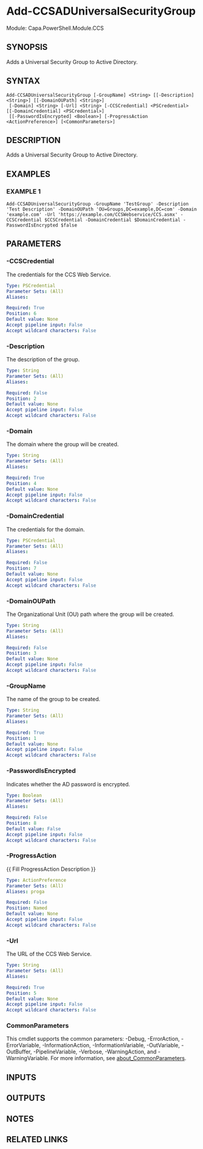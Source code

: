 # Add-CCSADUniversalSecurityGroup

Module: Capa.PowerShell.Module.CCS

## SYNOPSIS
Adds a Universal Security Group to Active Directory.

## SYNTAX

```
Add-CCSADUniversalSecurityGroup [-GroupName] <String> [[-Description] <String>] [[-DomainOUPath] <String>]
 [-Domain] <String> [-Url] <String> [-CCSCredential] <PSCredential> [[-DomainCredential] <PSCredential>]
 [[-PasswordIsEncrypted] <Boolean>] [-ProgressAction <ActionPreference>] [<CommonParameters>]
```

## DESCRIPTION
Adds a Universal Security Group to Active Directory.

## EXAMPLES

### EXAMPLE 1
```
Add-CCSADUniversalSecurityGroup -GroupName 'TestGroup' -Description 'Test Description' -DomainOUPath 'OU=Groups,DC=example,DC=com' -Domain 'example.com' -Url 'https://example.com/CCSWebservice/CCS.asmx' -CCSCredential $CCSCredential -DomainCredential $DomainCredential -PasswordIsEncrypted $false
```

## PARAMETERS

### -CCSCredential
The credentials for the CCS Web Service.

```yaml
Type: PSCredential
Parameter Sets: (All)
Aliases:

Required: True
Position: 6
Default value: None
Accept pipeline input: False
Accept wildcard characters: False
```

### -Description
The description of the group.

```yaml
Type: String
Parameter Sets: (All)
Aliases:

Required: False
Position: 2
Default value: None
Accept pipeline input: False
Accept wildcard characters: False
```

### -Domain
The domain where the group will be created.

```yaml
Type: String
Parameter Sets: (All)
Aliases:

Required: True
Position: 4
Default value: None
Accept pipeline input: False
Accept wildcard characters: False
```

### -DomainCredential
The credentials for the domain.

```yaml
Type: PSCredential
Parameter Sets: (All)
Aliases:

Required: False
Position: 7
Default value: None
Accept pipeline input: False
Accept wildcard characters: False
```

### -DomainOUPath
The Organizational Unit (OU) path where the group will be created.

```yaml
Type: String
Parameter Sets: (All)
Aliases:

Required: False
Position: 3
Default value: None
Accept pipeline input: False
Accept wildcard characters: False
```

### -GroupName
The name of the group to be created.

```yaml
Type: String
Parameter Sets: (All)
Aliases:

Required: True
Position: 1
Default value: None
Accept pipeline input: False
Accept wildcard characters: False
```

### -PasswordIsEncrypted
Indicates whether the AD password is encrypted.

```yaml
Type: Boolean
Parameter Sets: (All)
Aliases:

Required: False
Position: 8
Default value: False
Accept pipeline input: False
Accept wildcard characters: False
```

### -ProgressAction
{{ Fill ProgressAction Description }}

```yaml
Type: ActionPreference
Parameter Sets: (All)
Aliases: proga

Required: False
Position: Named
Default value: None
Accept pipeline input: False
Accept wildcard characters: False
```

### -Url
The URL of the CCS Web Service.

```yaml
Type: String
Parameter Sets: (All)
Aliases:

Required: True
Position: 5
Default value: None
Accept pipeline input: False
Accept wildcard characters: False
```

### CommonParameters
This cmdlet supports the common parameters: -Debug, -ErrorAction, -ErrorVariable, -InformationAction, -InformationVariable, -OutVariable, -OutBuffer, -PipelineVariable, -Verbose, -WarningAction, and -WarningVariable. For more information, see [about_CommonParameters](http://go.microsoft.com/fwlink/?LinkID=113216).

## INPUTS

## OUTPUTS

## NOTES

## RELATED LINKS
